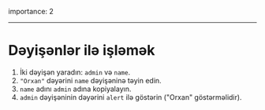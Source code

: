 importance: 2

---

# Dəyişənlər ilə işləmək

1. İki dəyişən yaradın: `admin` və `name`.
2. `"Orxan"` dəyərini `name` dəyişəninə təyin edin.
3. `name` adını `admin` adına kopiyalayın.
4. `admin` dəyişəninin dəyərini `alert` ilə göstərin ("Orxan" göstərməlidir).
